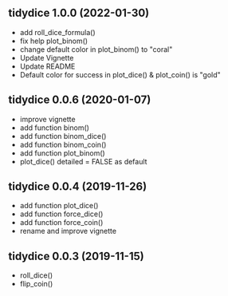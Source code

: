 ## tidydice 1.0.0 (2022-01-30)

* add roll_dice_formula()
* fix help plot_binom()
* change default color in plot_binom() to "coral"
* Update Vignette
* Update README
* Default color for success in plot_dice() & plot_coin() is "gold"

## tidydice 0.0.6 (2020-01-07)

* improve vignette
* add function binom()
* add function binom_dice()
* add function binom_coin()
* add function plot_binom()
* plot_dice() detailed = FALSE as default

## tidydice 0.0.4 (2019-11-26)

* add function plot_dice()
* add function force_dice()
* add function force_coin()
* rename and improve vignette

## tidydice 0.0.3 (2019-11-15)

* roll_dice()
* flip_coin()